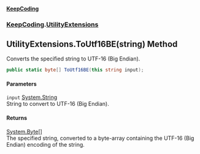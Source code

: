#### [KeepCoding](index.md 'index')
### [KeepCoding](KeepCoding.md 'KeepCoding').[UtilityExtensions](UtilityExtensions.md 'KeepCoding.UtilityExtensions')
## UtilityExtensions.ToUtf16BE(string) Method
Converts the specified string to UTF-16 (Big Endian).
```csharp
public static byte[] ToUtf16BE(this string input);
```
#### Parameters
<a name='KeepCoding_UtilityExtensions_ToUtf16BE(string)_input'></a>
`input` [System.String](https://docs.microsoft.com/en-us/dotnet/api/System.String 'System.String')  
String to convert to UTF-16 (Big Endian).
  
#### Returns
[System.Byte](https://docs.microsoft.com/en-us/dotnet/api/System.Byte 'System.Byte')[[]](https://docs.microsoft.com/en-us/dotnet/api/System.Array 'System.Array')  
The specified string, converted to a byte-array containing the UTF-16 (Big Endian) encoding of the string.
